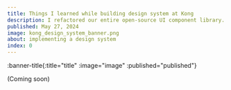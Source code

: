 ```yaml
---
title: Things I learned while building design system at Kong
description: I refactored our entire open-source UI component library. Here are a few lessons I learned.
published: May 27, 2024
image: kong_design_system_banner.png
about: implementing a design system
index: 0
---
```


:banner-title{:title="title" :image="image" :published="published"}

(Coming soon)